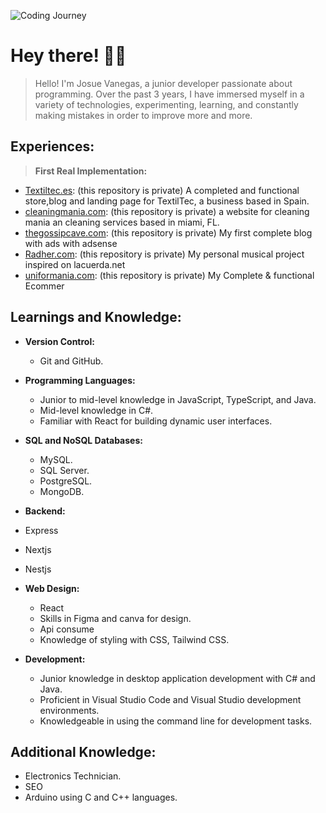 ![Coding Journey](https://images.pexels.com/photos/546819/pexels-photo-546819.jpeg?auto=compress&cs=tinysrgb&w=600)

# Hey there! 👨‍💻
> Hello! I'm Josue Vanegas, a junior developer passionate about programming. Over the past 3 years, I have immersed myself in a variety of technologies, experimenting, learning, and constantly making mistakes in order to improve more and more.

## Experiences:
> **First Real Implementation:**
  - [Textiltec.es](https://textiltec.es): (this repository is private) A completed and functional store,blog and landing page for TextilTec, a business based in Spain.
  - [cleaningmania.com](https://cleaningmania.com): (this repository is private) a website for cleaning mania an cleaning services based in miami, FL.
  - [thegossipcave.com](https://thegossipcave.com): (this repository is private) My first complete blog with ads with adsense 
  - [Radher.com](https://radher-xi.vercel.app/): (this repository is private) My personal musical project inspired on lacuerda.net
  - [uniformania.com](https://uniformania.com): (this repository is private) My Complete & functional Ecommer 
## Learnings and Knowledge:

- **Version Control:**
  - Git and GitHub.

- **Programming Languages:**
  - Junior to mid-level knowledge in JavaScript, TypeScript, and Java.
  - Mid-level knowledge in C#.
  - Familiar with React for building dynamic user interfaces.

- **SQL and NoSQL Databases:**
  - MySQL.
  - SQL Server.
  - PostgreSQL.
  - MongoDB.
  
 - **Backend:**
  - Express
  - Nextjs
  - Nestjs

- **Web Design:**
  - React
  - Skills in Figma and canva for design.
  - Api consume
  - Knowledge of styling with CSS, Tailwind CSS.

- **Development:**
  - Junior knowledge in desktop application development with C# and Java.
  - Proficient in Visual Studio Code and Visual Studio development environments.
  - Knowledgeable in using the command line for development tasks.

## Additional Knowledge:
  - Electronics Technician.
  - SEO
  - Arduino using C and C++ languages.
